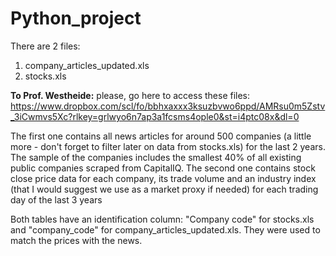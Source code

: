 # Python_project

There are 2 files:
1) company_articles_updated.xls
2) stocks.xls

**To Prof. Westheide:** please, go here to access these files: https://www.dropbox.com/scl/fo/bbhxaxxx3ksuzbvwo6ppd/AMRsu0m5Zstv_3iCwmvs5Xc?rlkey=grlwyo6n7ap3a1fcsms4ople0&st=i4ptc08x&dl=0

The first one contains all news articles for around 500 companies (a little more - don't forget to filter later on data from stocks.xls) for the last 2 years. The sample of the companies includes the smallest 40% of all existing public companies scraped from CapitalIQ.
The second one contains stock close price data for each company, its trade volume and an industry index (that I would suggest we use as a market proxy if needed) for each trading day of the last 3 years

Both tables have an identification column: "Company code" for stocks.xls and "company_code" for company_articles_updated.xls. They were used to match the prices with the news.
